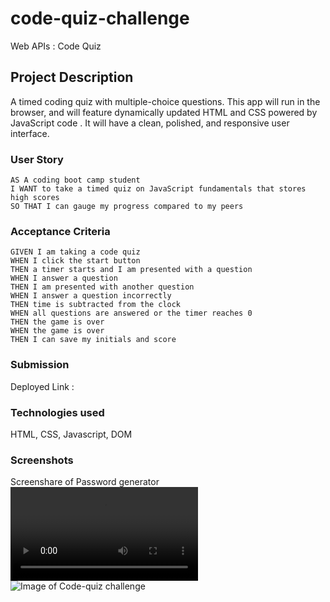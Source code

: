 # code-quiz-challenge
Web APIs : Code Quiz

## Project Description

A timed coding quiz with multiple-choice questions. This app will run in the browser, and will feature dynamically updated HTML and CSS powered by JavaScript code . It will have a clean, polished, and responsive user interface.

### User Story
```
AS A coding boot camp student
I WANT to take a timed quiz on JavaScript fundamentals that stores high scores
SO THAT I can gauge my progress compared to my peers

```

### Acceptance Criteria
```
GIVEN I am taking a code quiz
WHEN I click the start button
THEN a timer starts and I am presented with a question
WHEN I answer a question
THEN I am presented with another question
WHEN I answer a question incorrectly
THEN time is subtracted from the clock
WHEN all questions are answered or the timer reaches 0
THEN the game is over
WHEN the game is over
THEN I can save my initials and score
```
### Submission
Deployed Link :

### Technologies used
HTML, CSS, Javascript, DOM

### Screenshots
Screenshare of Password generator
![video of Code-quiz](./assets/Password%20Generator%20-%20Google%20Chrome%202023-01-10%2016-36-53.mp4)
![Image of Code-quiz challenge](./assets/Password-generator.PNG)

